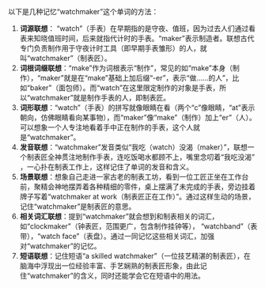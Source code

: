 以下是几种记忆“watchmaker”这个单词的方法：
1. **词源联想**： “watch”（手表）在早期指的是守夜、值班，因为过去人们通过看表来知晓值班时间，后来就指代计时的手表。“maker”表示制造者。联想古代专门负责制作用于守夜计时工具（即早期手表雏形）的人，就叫“watchmaker”（制表匠）。
2. **词根词缀联想**：“make”作为词根表示“制作”，常见的如“make”本身（制作），“maker”就是在“make”基础上加后缀“-er”，表示“做……的人”，比如“baker”（面包师）。而“watch”在这里限定制作的对象是手表，所以“watchmaker”就是制作手表的人，即制表匠。
3. **词形联想**：“watch”（手表）的拼写就像眼睛在看（两个“c”像眼睛，“at”表示朝向，仿佛眼睛看向某事物），而“maker”像“make”（制作）加上“er”（人）。可以想象一个人专注地看着手中正在制作的手表，这个人就是“watchmaker”。
4. **发音联想**：“watchmaker”发音类似“我吃（watch）没渴（maker）”，联想一个制表匠全神贯注地制作手表，连吃饭喝水都顾不上，嘴里念叨着“我吃没渴” ，一心扑在制表工作上，这样记住了单词的发音和含义。
5. **场景联想**：想象自己走进一家古老的制表工坊，看到一位工匠正坐在工作台前，聚精会神地摆弄着各种精细的零件，桌上摆满了未完成的手表，旁边挂着牌子写着“watchmaker at work（制表匠正在工作）”。通过这样生动的场景，记住“watchmaker”是制表匠的意思。
6. **相关词汇联想**：提到“watchmaker”就会想到和制表相关的词汇，如“clockmaker”（钟表匠，范围更广，包含制作挂钟等）， “watchband”（表带），“watch face”（表盘）。通过一同记忆这些相关词汇，加强对“watchmaker”的记忆。
7. **短语联想**：记住短语“a skilled watchmaker”（一位技艺精湛的制表匠），在脑海中浮现出一位经验丰富、手艺娴熟的制表匠形象，由此记住“watchmaker”的含义，同时还能学会它在短语中的用法。 